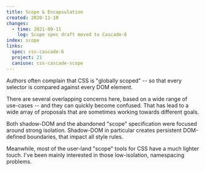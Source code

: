 ```yaml
---
title: Scope & Encapsulation
created: 2020-11-10
changes:
  - time: 2021-09-11
    log: Scope spec draft moved to Cascade-6
index: scope
links:
  spec: css-cascade-6
  project: 21
  caniuse: css-cascade-scope
---
```


Authors often complain that CSS is "globally scoped" --
so that every selector is compared against every DOM element.

There are several overlapping concerns here,
based on a wide range of use-cases --
and they can quickly become confused.
That has lead to a wide array of proposals
that are sometimes working towards different goals.

Both shadow-DOM
and the abandoned "scope" specification
were focused around strong isolation.
Shadow-DOM in particular creates persistent DOM-defined boundaries,
that impact all style rules.

Meanwhile,
most of the user-land "scope" tools for CSS
have a much lighter touch.
I've been mainly interested in those low-isolation,
namespacing problems.

